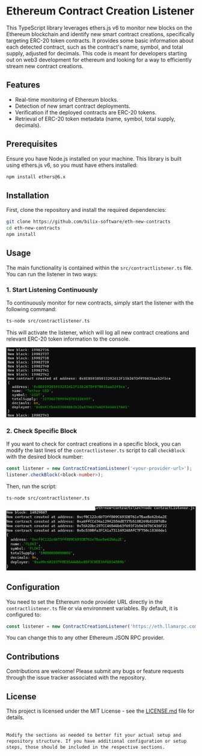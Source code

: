 
# Ethereum Contract Creation Listener

This TypeScript library leverages ethers.js v6 to monitor new blocks on the Ethereum blockchain and identify new smart contract creations, specifically targeting ERC-20 token contracts. It provides some basic information about each detected contract, such as the contract's name, symbol, and total supply, adjusted for decimals.
This code is meant for developers starting out on web3 development for ethereum and looking for a way to efficiently stream new contract creations.

## Features

- Real-time monitoring of Ethereum blocks.
- Detection of new smart contract deployments.
- Verification if the deployed contracts are ERC-20 tokens.
- Retrieval of ERC-20 token metadata (name, symbol, total supply, decimals).

## Prerequisites

Ensure you have Node.js installed on your machine. This library is built using ethers.js v6, so you must have ethers installed:

```bash
npm install ethers@6.x
```

## Installation

First, clone the repository and install the required dependencies:

```bash
git clone https://github.com/bilix-software/eth-new-contracts
cd eth-new-contracts
npm install
```

## Usage

The main functionality is contained within the `src/contractlistener.ts` file. You can run the listener in two ways:

### 1. Start Listening Continuously

To continuously monitor for new contracts, simply start the listener with the following command:

```bash
ts-node src/contractlistener.ts
```

This will activate the listener, which will log all new contract creations and relevant ERC-20 token information to the console.

![Example Output](image-02.png)

### 2. Check Specific Block

If you want to check for contract creations in a specific block, you can modify the last lines of the `contractlistener.ts` script to call `checkBlock` with the desired block number:

```typescript
const listener = new ContractCreationListener('<your-provider-url>');
listener.checkBlock(<block-number>);
```

Then, run the script:

```bash
ts-node src/contractlistener.ts
```

![Example Output](image-01.png)

## Configuration

You need to set the Ethereum node provider URL directly in the `contractlistener.ts` file or via environment variables. By default, it is configured to:

```typescript
const listener = new ContractCreationListener('https://eth.llamarpc.com');
```

You can change this to any other Ethereum JSON RPC provider.

## Contributions

Contributions are welcome! Please submit any bugs or feature requests through the issue tracker associated with the repository.

## License

This project is licensed under the MIT License - see the [LICENSE.md](LICENSE.md) file for details.
```

Modify the sections as needed to better fit your actual setup and repository structure. If you have additional configuration or setup steps, those should be included in the respective sections.